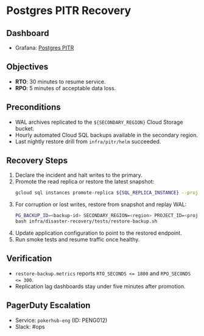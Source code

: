 # Postgres PITR Recovery
<!-- Update service IDs in this file if PagerDuty services change -->

## Dashboard
- Grafana: [Postgres PITR](../analytics-dashboards.md)

## Objectives
- **RTO**: 30 minutes to resume service.
- **RPO**: 5 minutes of acceptable data loss.

## Preconditions
- WAL archives replicated to the `${SECONDARY_REGION}` Cloud Storage bucket.
- Hourly automated Cloud SQL backups available in the secondary region.
- Last nightly restore drill from `infra/pitr/helm` succeeded.

## Recovery Steps
1. Declare the incident and halt writes to the primary.
2. Promote the read replica or restore the latest snapshot:
   ```bash
   gcloud sql instances promote-replica ${SQL_REPLICA_INSTANCE} --project ${PROJECT_ID}
   ```
3. For corruption or lost writes, restore from snapshot and replay WAL:
   ```bash
   PG_BACKUP_ID=<backup-id> SECONDARY_REGION=<region> PROJECT_ID=<project-id> \
   bash infra/disaster-recovery/tests/restore-backup.sh
   ```
4. Update application configuration to point to the restored endpoint.
5. Run smoke tests and resume traffic once healthy.

## Verification
- `restore-backup.metrics` reports `RTO_SECONDS <= 1800` and `RPO_SECONDS <= 300`.
- Replication lag dashboards stay under five minutes after promotion.

## PagerDuty Escalation
- Service: `pokerhub-eng` (ID: PENG012) <!-- Update ID if PagerDuty service changes -->
- Slack: #ops
